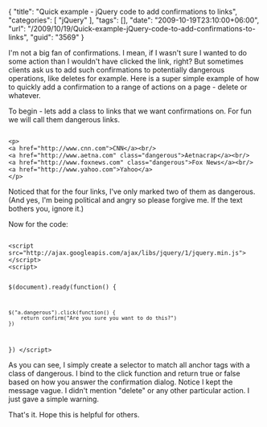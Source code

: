 {
	"title": "Quick example - jQuery code to add confirmations to links",
	"categories": [
		"jQuery"
	],
	"tags": [],
	"date": "2009-10-19T23:10:00+06:00",
	"url": "/2009/10/19/Quick-example-jQuery-code-to-add-confirmations-to-links",
	"guid": "3569"
}

I'm not a big fan of confirmations. I mean, if I wasn't sure I wanted to do some action than I wouldn't have clicked the link, right? But sometimes clients ask us to add such confirmations to potentially dangerous operations, like deletes for example. Here is a super simple example of how to quickly add a confirmation to a range of actions on a page - delete or whatever.
<!--more-->
To begin - lets add a class to links that we want confirmations on. For fun we will call them dangerous links. 

<code>
&lt;p&gt;
&lt;a href="http://www.cnn.com"&gt;CNN&lt;/a&gt;&lt;br/&gt;
&lt;a href="http://www.aetna.com" class="dangerous"&gt;Aetnacrap&lt;/a&gt;&lt;br/&gt;
&lt;a href="http://www.foxnews.com" class="dangerous"&gt;Fox News&lt;/a&gt;&lt;br/&gt;
&lt;a href="http://www.yahoo.com"&gt;Yahoo&lt;/a&gt;
&lt;/p&gt;
</code>

Noticed that for the four links, I've only marked two of them as dangerous. (And yes, I'm being political and angry so please forgive me. If the text bothers you, ignore it.)

Now for the code:

<code>
&lt;script src="http://ajax.googleapis.com/ajax/libs/jquery/1/jquery.min.js"&gt;&lt;/script&gt;
&lt;script&gt;

$(document).ready(function() {

	$("a.dangerous").click(function() {
		return confirm("Are you sure you want to do this?")
	})
	
})
&lt;/script&gt;
</code>

As you can see, I simply create a selector to match all anchor tags with a class of dangerous. I bind to the click function and return true or false based on how you answer the confirmation dialog. Notice I kept the message vague. I didn't mention "delete" or any other particular action. I just gave a simple warning.

That's it. Hope this is helpful for others.